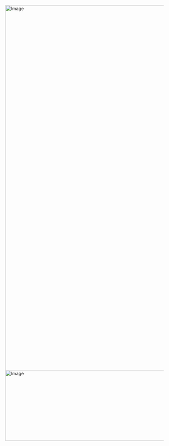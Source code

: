 <img width="1000" height="1156" alt="Image" src="https://github.com/user-attachments/assets/fdad5e31-c142-44fd-bffe-cefbe705a6f4" />

<img width="998" height="224" alt="Image" src="https://github.com/user-attachments/assets/9d20c16d-74f1-4271-8d33-5ebee5410e9e" />